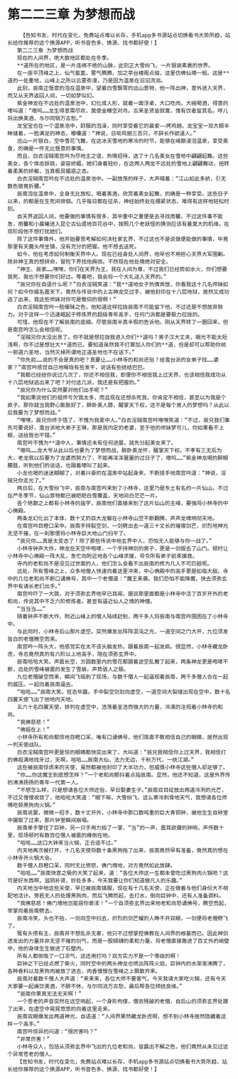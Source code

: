 # 第二二三章 为梦想而战
        【告知书友，时代在变化，免费站点难以长存，手机app多书源站点切换看书大势所趋，站长给你推荐的这个换源APP，听书音色多、换源、找书都好使！】
       第二二三章 为梦想而战
       现在的人间界，绝大数地区都处在冬季。
       **道所在的地区，是一片连绵不绝的山脉，此刻正大雪纷飞，一片银装素裹的世界。
       在一座平顶峰之上，仙气氤氲，雾气腾腾，加之亭台楼阁点缀，这里仿佛仙境一般。这是**道的一处重地，山峰上之所以云雾弥漫，乃是因为温泉在汩汩流淌。
       此刻，辰南正惬意的泡在温泉中，望着白雪飘零的远山景物，他一阵出神，意外进入天界，而又从天界返回人间，一切如梦似幻。
       紫金神龙在不远处的温泉池中，幻化成人形，就着一面浮桌，大口吃肉，大碗喝酒，得意的嚎叫道：“嗷呜……龙生得意需尽欢，莫使金樽空对月。古来圣贤皆寂寞，惟有饮者留其名。呼儿将出换美酒，与尔同销万古愁。”
       龙宝宝也在一个温泉池中，舒服的泡澡，同时享受着它的最爱——烤鸡翅。龙宝宝一双大眼半眯缝着，一脸满足的神态，嘟囔道：“神说，日啖鸡翅三百只，不辞长作欲道人。”
       远山一片银白，空中雪花飞舞，在这冰天雪地的寒冷的时节，能够在峰巅浸泡温泉，享受美食，的确是一件无比惬意的事情。
       而且，白衣淫贼南宫吟为尽地主之谊，热情招待，选了十几名美女在雪地中翩翩起舞。这些美女，各个体态妖娆，姿容娇媚，她们身着轻纱，在这两人两龙不远处的雪地上翩翩舞动，扭转着柔美的娇躯，当真极具媚惑之态。
       白衣淫贼南宫吟在不远处的温泉池中。一副放荡的样子，大声喊着：“江山如此多娇，引无数色狼竟折腰。”
       辰南泡在温泉中，全身无比放松，喝着美酒，欣赏着美女起舞，的确是一种享受。这些日子以来，的都是在生死间徘徊。几乎每日都在征杀，神经始终处在绷紧状态，难得有这样地轻松时刻。
       自天界返回人间，他要做的事情有很多，其中重中之重便是去寻找雨馨，不过这件事不能急，雨馨和小晨曦进入昆仑古仙遗地百花谷中，按照几个老妖怪的猜测应该有着莫大的机缘。在现阶段他不想打扰她们。
       除了这件事情外，他开始要思考解如何决杜家玄界，不过这也不是说做便能做的事情，毕竟那里有天魔头颅坐镇，没有充分的把握。他不想去送死。
       如今，他在考虑如何制衡天界中人。现在已经身处人间界，他早也不用担心天界大军围剿。除非神王真的想拼命，冒险下界找他麻烦。不然现在他处境绝对安全。
       “神王、辰家……嘿嘿，你们在天界为王，我在人间为尊，不过我们已经势如水火，你们想要我死，我也不想要你们好过。等着吧，我会将一个大礼送入天界的。”
       “辰兄你在自语什么呢？”白衣淫贼笑道：“我**道地女子热情奔放，你看我这十几名师妹如何？如今你威名震天下。竟然与传说中的上古神龙交过手，被他封印在十八层地狱，居然又成功逃了出来，我这些师妹对你可是敬仰的很啊！”
       白衣淫贼南宫吟一脸暧昧之色，他知道这样拉拢辰南不可能留下他，不过还是不想放弃努力。对于这样一个迅速崛起于修炼界的超级青年高手，任何门派都是要极力拉拢的。
       可惜，他现在不了解辰南的底细。尽管辰南半真半假的告诉他。刚从天界转了一圈回来，但是南宫吟怎么会相信呢。
       “淫贼兄你太没出息了。你不就是想拉拢我进入你们**道吗？男子汉大丈夫，眼光不能太短浅啊，你不过是想壮大**道而已。要知道虽然我不打算加入你们的**道，但是却可以帮助你统一邪道六圣地，当然灭掉所谓地正道圣地也不在话下。”
       “你先前……说的不会是真的吧？真要让……小林寺的和尚还俗？给澹台派的女弟子找……婆家？”南宫吟感觉自己地喉咙有些发干，说话有些结结巴巴。
       “我都已经给你说过几次了，你还不相信我，即便你不相信我上过天界，也该相信我成功从十八层地狱逃出来了吧？对付这几派，我还是有把握的。”
       “辰兄你为什么突然要对他们出手呢？”
       “我如果说他们的祖师亏欠我太多，而且现在还想杀死我，你肯定不相信，甚至以为我是个疯子。那你就当我野心膨胀好了，醉卧美人膝，醒掌天下权，这不是每个男人的梦想吗？从此以后我要为了梦想而战。”
       “嘿嘿，辰兄你终于悟了，不愧为我辈中人。”白衣淫贼南宫吟嘿嘿笑道：“不过，辰兄我们事先可要说好，澹台派地大弟子王琳，那是我内定的老婆，至于他的师妹梦可儿，你如果看不上眼，送给我也不错。”
       南宫吟不愧为**道中人，事情还未有任何进展，就先分起美女来了。
       “嗷呜……龙大爷从此以后也要为了梦想而战，醉卧美龙怀，醒掌天下权。不孝有三无后为大，老龙我以后要为了龙婆而努力了，不能再浑浑噩噩的过日子了，嗷呜……”紫金神龙喝的醉眼朦胧，听到他们的谈话，也跟着嚎叫了起来。
       小龙也喝的迷迷糊糊了，对着兴奋的在温泉中站起身来，不断搓手地南宫吟道：“神说，淫贼兄你走光了。”
       两日后，在大雪纷飞中，辰南与南宫吟来到了小林寺，这里乃是东土有名的一片仙山。不过在严冬季节，仙山景物都已被皑皑白雪覆盖，天地间白茫茫一片。
       各个绝巅之上都有小林寺的庙宇，辰南他们直接来到了这片仙山的主峰，要强闯小林寺的中心佛殿。
       两条龙幻化出了本体，数十丈的巨大龙躯在小林寺山空不断翻腾，声声龙啸响彻天地。
       在南宫吟目瞪口呆中。辰南手持裂空剑，一剑劈出去一道三十丈长的璀璨剑芒，炽烈地神光无坚不摧，在一刹那便将小林寺巨大地山门扫平了。
       “辰兄你……真是太变态了！除了那些传说中地玄界中人，恐怕无人能够与你一战了。”
       小林寺钟声大作，神龙在天空中咆哮，一个手持神剑的男子，更是一剑毁去了山门。顿时让小林寺中心佛殿一阵大乱，急忙向附近地各个山峰求援，号令所有弟子前来援救。
       寺内的老和尚不是没见过世面的人，他们怎么会看不出辰南的修为凡人不可匹敌呢。
       远处，所有雪峰之上，众多地僧人快速向着这里冲来，中心佛殿中的高手更是如临大敌。寺中的几位老和尚不断口诵佛号，其中一个老僧道：“魔王来袭。我们恐怕不能降魔，快去须弥玄界中有请长老们出手。”
       南宫吟吓了一大跳，对于须弥玄界他早已耳闻，据说那里面都是小林寺中活了百岁开外的老和尚，传说其中不乏六阶修炼者。甚至有逼近仙人之境的神僧。
       “当当当……”
       随着钟声不断大作，附近山峰上的僧人陆续赶到，两千多人将辰南与南宫吟围困在了小林寺中。
       与此同时，小林寺后山那片虚空。突然爆发出阵阵混沌之光，一道空间之门大开，九位须发皆白的老僧腾空而来。
       南宫吟一阵头大，他感觉实在太不该头脑发热，跟着辰南一起发疯。很显然，小林寺藏龙卧虎，寺总竟然真的有六阶以上地高手，隐在须弥玄界中。
       辰南哈哈大笑。声震长空，方圆数里内的雪花都跟着逆空乱舞了起来，两条神龙更是咆哮不断，远处的雪峰被震的发生了雪崩，声势骇人之极。
       九位老僧破空而来，瞬间飞临到了现场，与数千僧人一起逼视着辰南，两千多僧人合在一起的威压。一起向着辰南逼去。
       “哈哈……”辰南大笑。狂态毕露。手中裂空剑划向虚空，一道空间大裂缝出现在空中。数十名四翼天使飞出了他地内天地。
       五六十名四翼天使，排列在虚空中，浩荡着圣洁而强大的力量，冷漠的注视着小林寺的和尚。
       “我佛慈悲！”
       “佛祖在上！”
       小林寺所有和尚都惊地目瞪口呆，唯有口诵佛号，他们简直不敢相信自己的眼睛，居然出现一列天使战队。
       白衣淫贼南宫吟更是惊的眼睛都快突出来了，大叫道：“辰兄我相信你上过天界，我相信打的佛祖满地找牙过，天啊，哈哈……辰南大仙，法力无边，千秋万代，一统江湖。”
       这些被辰南俘虏来的天使，虽然都被他封印了大半功力，但威慑小林寺这些僧人却足够了。
       “你……你这魔王到底想怎样？”一个老和尚颤抖着点指辰南。显然，他还不知道，这是外界传的沸沸扬扬的青年一代第一人。
       “不想怎么样，只是想请各位大师还俗，早日娶妻生子。”辰南双目绽放出两道冷冽的光芒，不过又慢慢收敛了，他哈哈大笑道：“眼下嘛，大雪纷飞，这么寒冷刺骨地天气，我想请各位师傅吃顿黑狗肉火锅。”
       辰南说罢，微微一招手，数十丈开外，小林寺中那口数吨重的巨大青铜钟，被他生生自钟室中摄取了过来，那片钟室瞬间崩塌。
       辰南单手擎住了巨钟，另一只手用力拍了一掌，“当”的一声，震耳欲聋的钟响，声传数十里，现场顿时有数百位僧人被震的瘫倒在地。
       “哈哈……这口大钟来当火锅，正合适不过。”
       内天地再次被打开，十几名天使将数十条黑狗拖了出来，辰南竟然早有准备，竟然真的想在小林寺开火锅大会。
       数千僧人目瞪口呆，同时无比愤怒，佛门境地，对方竟然如此放肆。
       “哈哈……”辰南快意之极的大笑了起来，道：“各位大师这一生都未曾吃过黑狗肉火锅吧？这可是好东西啊，滋阴补肾，妙处多多，今天我要让你们知道做凡人的乐趣。”
       内天地当中地这些天使，早已被辰南镇服，现在有十几名天使，正在做着与他们身份大不相配地活计。旁若无人的处理黑狗肉，而后飞腾而起，去打水，倒向巨钟中，还有人准备调料。
       “我佛慈悲！佛门境地岂能容你亵渎！”一个自须弥玄界出来地老和尚怒诵佛号，腾空而起，举掌向着辰南劈去。
       辰南冷笑，头也不抬，一剑向空中扫去，炽烈的剑芒耀的人睁不开双眼，一剑便将老僧劈飞了。
       冤有头债有主，辰南并不想乱杀无辜，他只不过想掌控佛教在人间界的根基而已。因此神剑透发出的力量并非无坚不摧的剑气，而是一股磅礴的柔和力量，将老僧直接轰进了百丈外的峭壁中，他的身体生生嵌进了石壁内。
       所有人都倒吸了一口凉气，这还用打吗？双方实力不是一个等级的啊！
       巨钟之下已经点燃了柴火，同时空中的两头神龙也喷出阵阵火焰，巨钟内的水渐渐沸腾了，各种香料以及黑狗肉被放了进去，肉香慢慢在雪峰之上飘散开来。
       辰南对着数千僧人大声道：“来来来，各位大师不要客气，今天我请大家吃火锅，还有今天大家要一起痛饮美酒，不醉不休，与尔同消万古愁，最后帮各位缔结良缘。”
       “辰南你果真无法无天啊！”
       一个苍老的声音突然在远空响起，一个身形佝偻，僧衣残破的老僧，自后山的须弥玄界处踱了出来，在虚空中晃晃悠悠的向着这里走来。
       辰南双眼爆发出两道神光，自语道：“人间界果然藏龙卧虎啊，想不到小林寺居然隐藏着这样一个高手。”
       南宫吟惊异的问道：“很厉害吗？”
       “非常厉害！”
       小林寺众人，包括从须弥玄界中飞出的九位老和尚，皆露出不解之色，他们竟然从未见过这个异常苍老的僧人。
       【告知书友，时代在变化，免费站点难以长存，手机app多书源站点切换看书大势所趋，站长给你推荐的这个换源APP，听书音色多、换源、找书都好使！】